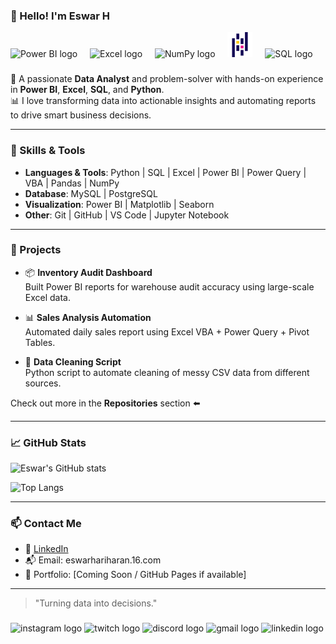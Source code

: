 ### 👋 Hello! I'm Eswar H

<div align="left">
  <!-- Power BI -->
  <img src="https://img.icons8.com/color/48/000000/power-bi.png" height="40" alt="Power BI logo" />
  <img width="12" />

  <!-- Excel -->
  <img src="https://img.icons8.com/fluency/48/microsoft-excel-2019.png" height="40" alt="Excel logo" />
  <img width="12" />

  <!-- NumPy -->
  <img src="https://upload.wikimedia.org/wikipedia/commons/3/31/NumPy_logo_2020.svg" height="40" alt="NumPy logo" />
  <img width="12" />

  <!-- Pandas -->
  <img src="https://raw.githubusercontent.com/devicons/devicon/master/icons/pandas/pandas-original.svg" height="40" alt="Pandas logo" />
  <img width="12" />

  <!-- SQL (MySQL icon used as representative) -->
  <img src="https://cdn.jsdelivr.net/gh/devicons/devicon/icons/mysql/mysql-original.svg" height="40" alt="SQL logo" />
</div>


###
🎯 A passionate **Data Analyst** and problem-solver with hands-on experience in **Power BI**, **Excel**, **SQL**, and **Python**.  
📊 I love transforming data into actionable insights and automating reports to drive smart business decisions.

---

### 🧠 Skills & Tools
- **Languages & Tools**: Python | SQL | Excel | Power BI | Power Query | VBA | Pandas | NumPy  
- **Database**: MySQL | PostgreSQL  
- **Visualization**: Power BI | Matplotlib | Seaborn  
- **Other**: Git | GitHub | VS Code | Jupyter Notebook

---

### 💼 Projects
- 📦 **Inventory Audit Dashboard**  
  Built Power BI reports for warehouse audit accuracy using large-scale Excel data.
  
- 📊 **Sales Analysis Automation**  
  Automated daily sales report using Excel VBA + Power Query + Pivot Tables.

- 🧹 **Data Cleaning Script**  
  Python script to automate cleaning of messy CSV data from different sources.

Check out more in the **Repositories** section ⬅️

---

### 📈 GitHub Stats

![Eswar's GitHub stats](https://github-readme-stats.vercel.app/api?username=Eswar-h&show_icons=true&theme=radical)

![Top Langs](https://github-readme-stats.vercel.app/api/top-langs/?username=Eswar-h&layout=compact&theme=radical)

---

### 📫 Contact Me
- 💼 [LinkedIn](https://www.linkedin.com/in/YOUR-LINK-HERE)  
- 📬 Email: eswarhariharan.16.com  
- 🧾 Portfolio: [Coming Soon / GitHub Pages if available]

---

> "Turning data into decisions."



###

<div align="left">
  <img src="https://img.shields.io/static/v1?message=Instagram&logo=instagram&label=&color=E4405F&logoColor=white&labelColor=&style=for-the-badge" height="35" alt="instagram logo"  />
  <img src="https://img.shields.io/static/v1?message=Twitch&logo=twitch&label=&color=9146FF&logoColor=white&labelColor=&style=for-the-badge" height="35" alt="twitch logo"  />
  <img src="https://img.shields.io/static/v1?message=Discord&logo=discord&label=&color=7289DA&logoColor=white&labelColor=&style=for-the-badge" height="35" alt="discord logo"  />
  <img src="https://img.shields.io/static/v1?message=Gmail&logo=gmail&label=&color=D14836&logoColor=white&labelColor=&style=for-the-badge" height="35" alt="gmail logo"  />
  <img src="https://img.shields.io/static/v1?message=LinkedIn&logo=linkedin&label=&color=0077B5&logoColor=white&labelColor=&style=for-the-badge" height="35" alt="linkedin logo"  />
</div>

###
